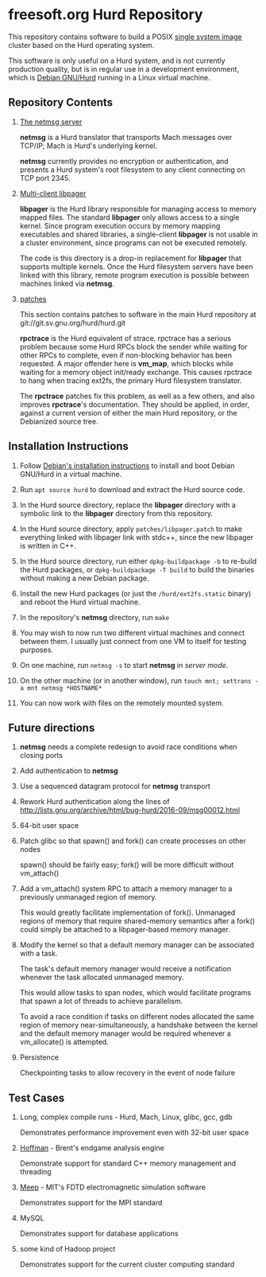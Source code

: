 # freesoft.org Hurd Repository

This repository contains software to build a POSIX
[single system image](https://en.wikipedia.org/wiki/Single_system_image)
cluster based on the Hurd operating system.

This software is only useful on a Hurd system, and
is not currently production quality, but is in
regular use in a development environment, which is
[Debian GNU/Hurd](https://www.debian.org/ports/hurd/)
running in a Linux virtual machine.

## Repository Contents

1. [The netmsg server](netmsg)

   **netmsg** is a Hurd translator that transports Mach messages over
   TCP/IP; Mach is Hurd's underlying kernel.

   **netmsg** currently provides no encryption or authentication, and presents a
   Hurd system's root filesystem to any client connecting on TCP port 2345.

2. [Multi-client libpager](libpager)

   **libpager** is the Hurd library responsible for managing access
   to memory mapped files.  The standard **libpager** only allows
   access to a single kernel.
   Since program execution occurs by memory mapping
   executables and shared libraries, a single-client **libpager**
   is not usable in a cluster environment, since programs
   can not be executed remotely.

   The code is this directory is a drop-in replacement
   for **libpager** that supports multiple kernels.
   Once the Hurd filesystem servers have been linked with
   this library, remote program execution is possible
   between machines linked via **netmsg**.

3. [patches](patches)

   This section contains patches to software in the main Hurd
   repository at git://git.sv.gnu.org/hurd/hurd.git

   **rpctrace** is the Hurd equivalent of strace.  rpctrace
   has a serious problem because some Hurd RPCs block the
   sender while waiting for other RPCs to complete, even
   if non-blocking behavior has been requested.  A major
   offender here is **vm_map**, which blocks while waiting
   for a memory object init/ready exchange.  This causes
   rpctrace to hang when tracing ext2fs, the primary Hurd
   filesystem translator.

   The **rpctrace** patches fix this problem, as well as
   a few others, and also improves **rpctrace**'s
   documentation.  They should be applied, in order,
   against a current version of either the main Hurd
   repository, or the Debianized source tree.

## Installation Instructions

1. Follow [Debian's installation instructions](https://www.debian.org/ports/hurd/hurd-install)
   to install and boot Debian GNU/Hurd in a virtual machine.

2. Run `apt source hurd` to download and extract the Hurd source code.

3. In the Hurd source directory, replace the **libpager** directory with
   a symbolic link to the **libpager** directory from this repository.

3. In the Hurd source directory, apply `patches/libpager.patch` to make everything linked with libpager
   link with stdc++, since the new libpager is written in C++.

4. In the Hurd source directory, run either `dpkg-buildpackage -b` to re-build the Hurd packages,
   or `dpkg-buildpackage -T build` to build the binaries without making a new Debian package.

5. Install the new Hurd packages (or just the `/hurd/ext2fs.static` binary) and reboot the Hurd virtual machine.

6. In the repository's **netmsg** directory, run `make`

6. You may wish to now run two different virtual machines and connect between them.
   I usually just connect from one VM to itself for testing purposes.

7. On one machine, run `netmsg -s` to start **netmsg** in *server mode*.

8. On the other machine (or in another window), run `touch mnt; settrans -a mnt netmsg *HOSTNAME*`

9. You can now work with files on the remotely mounted system.

## Future directions

1. **netmsg** needs a complete redesign to avoid race conditions when closing ports

2. Add authentication to **netmsg**

3. Use a sequenced datagram protocol for **netmsg** transport

4. Rework Hurd authentication along the lines of http://lists.gnu.org/archive/html/bug-hurd/2016-09/msg00012.html

5. 64-bit user space

6. Patch glibc so that spawn() and fork() can create processes on other nodes

   spawn() should be fairly easy; fork() will be more difficult without vm_attach()

7. Add a vm_attach() system RPC to attach a memory manager to a previously unmanaged region of memory.

   This would greatly facilitate implementation of fork().  Unmanaged regions of memory that require
   shared-memory semantics after a fork() could simply be attached to a libpager-based memory manager.

8. Modify the kernel so that a default memory manager can be associated with a task.

   The task's default memory manager would receive a notification whenever the task allocated unmanaged memory.

   This would allow tasks to span nodes, which would facilitate programs that spawn a lot of threads to achieve parallelism.

   To avoid a race condition if tasks on different nodes allocated the same region of memory near-simultaneously,
   a handshake between the kernel and the default memory manager would be required whenever a vm_allocate() is attempted.

9. Persistence

   Checkpointing tasks to allow recovery in the event of node failure

## Test Cases

1. Long, complex compile runs - Hurd, Mach, Linux, glibc, gcc, gdb

   Demonstrates performance improvement even with 32-bit user space

2. [Hoffman](http://www.freesoft.org/software/hoffman/) - Brent's endgame analysis engine

   Demonstrate support for standard C++ memory management and threading

3. [Meep](https://meep.readthedocs.io/en/latest/) - MIT's FDTD electromagnetic simulation software

   Demonstrates support for the MPI standard

4. MySQL

   Demonstrates support for database applications

5. some kind of Hadoop project

   Demonstrates support for the current cluster computing standard
